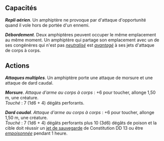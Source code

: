 ## Capacités
_**Repli aérien**_. Un amphiptère ne provoque par d'attaque d'opportunité quand il vole hors de portée d'un ennemi.

_**Débordement**_. Deux amphiptères peuvent occuper le même emplacement au même moment. Un amphiptère qui partage son emplacement avec un de ses congénères qui n'est pas [_neutralisé_](/gerer-la-sante-du-personnage/#neutralise) est [_avantagé_](/utiliser-les-caracteristiques/#avantage-et-desavantage) à ses jets d'attaque de corps à corps.

## Actions
_**Attaques multiples**_. Un amphiptère porte une attaque de morsure et une attaque de dard caudal.

_**Morsure**_. _Attaque d'arme au corps à corps_ : +6 pour toucher, allonge 1,50 m, une créature.  
_Touché_ : 7 (1d6 + 4) dégâts perforants.

_**Dard caudal**_. _Attaque d'arme au corps à corps_ : +6 pour toucher, allonge 1,50 m, une créature.  
_Touché_ : 7 (1d6 + 4) dégâts perforants plus 10 (3d6) dégâts de poison et la cible doit réussir un [jet de sauvegarde](/utiliser-les-caracteristiques/#jets-de-sauvegarde) de Constitution DD 13 ou être [_empoisonnée_](/gerer-la-sante-du-personnage/#empoisonne) pendant 1 heure.
